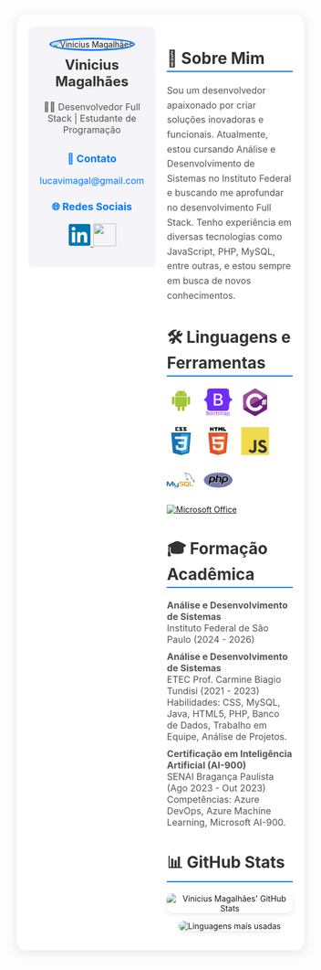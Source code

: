 <div style="display: flex; align-items: flex-start; padding: 20px; background-color: #ffffff; border-radius: 15px; box-shadow: 0 4px 20px rgba(0, 0, 0, 0.1);">

  <div style="flex: 30%; max-width: 300px; padding-right: 20px; background-color: #f4f4f9; border-radius: 10px; padding: 20px; text-align: center;">
    <img src="https://avatars.githubusercontent.com/u/162904345?v=4" alt="Vinicius Magalhães" style="border-radius: 50%; width: 150px; height: 150px; object-fit: cover; border: 3px solid #007bff;" />
    <h2 style="font-size: 24px; font-weight: bold; color: #333; margin-top: 10px;">Vinicius Magalhães</h2>
    <p style="font-size: 16px; color: #555; margin-bottom: 30px;">👨‍💻 Desenvolvedor Full Stack | Estudante de Programação</p>
    <h3 style="font-size: 18px; font-weight: bold; color: #007bff;">📧 Contato</h3>
    <p style="font-size: 16px;">
      <a href="mailto:lucavimagal@gmail.com" style="color: #007bff; text-decoration: none;">lucavimagal@gmail.com</a>
    </p>
    <h3 style="font-size: 18px; font-weight: bold; color: #007bff;">🌐 Redes Sociais</h3>
    <p>
      <a href="https://www.linkedin.com/in/vinicius-magalhães-5137402b9/" target="_blank" rel="noreferrer">
        <img src="https://raw.githubusercontent.com/devicons/devicon/master/icons/linkedin/linkedin-original.svg" alt="LinkedIn" width="40" height="40" />
      </a>
       <a href="https://www.instagram.com/vinicius.magalhaesss/" target="_blank" rel="noreferrer">
        <img src="https://d1muf25xaso8hp.cloudfront.net/https://img.criativodahora.com.br/2024/01/criativo-65946738a901dMDIvMDEvMjAyNCAxNmg0Mg==.jpg?w=1000&h=&auto=compress&dpr=1&fit=max" width="40" height="40" />
      </a>
    </p>
  </div>

  <div style="flex: 70%; padding-left: 20px;">
    <h1 style="font-size: 28px; margin-bottom: 20px; color: #333; border-bottom: 2px solid #007bff; padding-bottom: 5px;">🚀 Sobre Mim</h1>
    <p style="font-size: 16px; line-height: 1.6; color: #555;">
      Sou um desenvolvedor apaixonado por criar soluções inovadoras e funcionais. Atualmente, estou cursando Análise e Desenvolvimento de Sistemas no Instituto Federal e buscando me aprofundar no desenvolvimento Full Stack. Tenho experiência em diversas tecnologias como JavaScript, PHP, MySQL, entre outras, e estou sempre em busca de novos conhecimentos.
    </p>
    <h1 style="font-size: 28px; margin: 40px 0 20px; color: #333; border-bottom: 2px solid #007bff; padding-bottom: 5px;">🛠️ Linguagens e Ferramentas</h1>
    <p style="display: flex; justify-content: start; gap: 15px; flex-wrap: wrap;">
      <a href="https://github.com/Viniciusmagal/mobileapps" target="_blank" rel="noreferrer">
        <img src="https://raw.githubusercontent.com/devicons/devicon/master/icons/android/android-original-wordmark.svg" alt="Android" width="50" height="50" />
      </a>
      <a href="https://getbootstrap.com" target="_blank" rel="noreferrer">
        <img src="https://raw.githubusercontent.com/devicons/devicon/master/icons/bootstrap/bootstrap-plain-wordmark.svg" alt="Bootstrap" width="50" height="50" />
      </a>
      <a href="https://docs.microsoft.com/en-us/dotnet/csharp/" target="_blank" rel="noreferrer">
        <img src="https://raw.githubusercontent.com/devicons/devicon/master/icons/csharp/csharp-original.svg" alt="C#" width="50" height="50" />
      </a>
      <a href="https://www.w3schools.com/css/" target="_blank" rel="noreferrer">
        <img src="https://raw.githubusercontent.com/devicons/devicon/master/icons/css3/css3-original-wordmark.svg" alt="CSS3" width="50" height="50" />
      </a>
      <a href="https://github.com/Viniciusmagal/Web-projects" target="_blank" rel="noreferrer">
        <img src="https://raw.githubusercontent.com/devicons/devicon/master/icons/html5/html5-original-wordmark.svg" alt="HTML5" width="50" height="50" />
      </a>
      <a href="https://developer.mozilla.org/en-US/docs/Web/JavaScript" target="_blank" rel="noreferrer">
        <img src="https://raw.githubusercontent.com/devicons/devicon/master/icons/javascript/javascript-original.svg" alt="JavaScript" width="50" height="50" />
      </a>
      <a href="https://www.mysql.com/" target="_blank" rel="noreferrer">
        <img src="https://raw.githubusercontent.com/devicons/devicon/master/icons/mysql/mysql-original-wordmark.svg" alt="MySQL" width="50" height="50" />
      </a>
      <a href="https://github.com/Viniciusmagal/Web-projects" target="_blank" rel="noreferrer">
  <img src="https://raw.githubusercontent.com/devicons/devicon/master/icons/php/php-original.svg" alt="PHP" width="50" height="50" />
</a>
<a href="https://www.microsoft.com/pt-br/microsoft-365" target="_blank" rel="noreferrer">
  <img src="https://static.vecteezy.com/ti/vetor-gratis/t1/14018577-logotipo-do-escritorio-ms-em-fundo-transparente-gratis-vetor.jpg" alt="Microsoft Office" width="50" height="50" />
</a>

  <h1 style="font-size: 28px; margin: 40px 0 20px; color: #333; border-bottom: 2px solid #007bff; padding-bottom: 5px;">🎓 Formação Acadêmica</h1>
    <ul style="list-style-type: none; padding-left: 0;">
      <li style="font-size: 16px; margin-bottom: 10px; color: #555;">
      <strong>Análise e Desenvolvimento de Sistemas</strong><br>
        Instituto Federal de São Paulo (2024 - 2026)
      </li>
      <li style="font-size: 16px; margin-bottom: 10px; color: #555;">
        <strong>Análise e Desenvolvimento de Sistemas</strong><br>
        ETEC Prof. Carmine Biagio Tundisi (2021 - 2023)<br>
        Habilidades: CSS, MySQL, Java, HTML5, PHP, Banco de Dados, Trabalho em Equipe, Análise de Projetos.
      </li>
      <li style="font-size: 16px; color: #555;">
        <strong>Certificação em Inteligência Artificial (AI-900)</strong><br>
        SENAI Bragança Paulista (Ago 2023 - Out 2023)<br>
        Competências: Azure DevOps, Azure Machine Learning, Microsoft AI-900.
      </li>
    </ul>
    <h1 style="font-size: 28px; margin: 40px 0 20px; color: #333; border-bottom: 2px solid #007bff; padding-bottom: 5px;">📊 GitHub Stats</h1>
    <p style="text-align: center;">
      <img src="https://github-readme-stats.vercel.app/api?username=ViniciusMagal&show_icons=true&theme=radical" alt="Vinicius Magalhães' GitHub Stats" style="width: 70%; border-radius: 10px; box-shadow: 0 2px 8px rgba(0, 0, 0, 0.1);" />
    </p>
    <p style="text-align: center; margin-top: 10px;">
      <img src="https://github-readme-stats.vercel.app/api/top-langs/?username=Viniciusmagal&layout=compact&langs_count=8&card_width=495" alt="Linguagens mais usadas" style="width: 70%; border-radius: 10px; box-shadow: 0 2px 8px rgba(0, 0, 0, 0.1);" />
    </p>
  </div>

</div>
